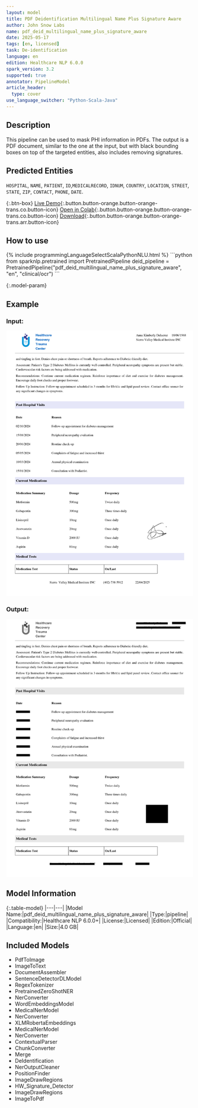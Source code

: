 ```yaml
---
layout: model
title: PDF Deidentification Multilingual Name Plus Signature Aware
author: John Snow Labs
name: pdf_deid_multilingual_name_plus_signature_aware
date: 2025-05-17
tags: [en, licensed]
task: De-identification
language: en
edition: Healthcare NLP 6.0.0
spark_version: 3.2
supported: true
annotator: PipelineModel
article_header:
  type: cover
use_language_switcher: "Python-Scala-Java"
---
```


## Description

This pipeline can be used to mask PHI information in PDFs. 
The output is a PDF document, similar to the one at the input, but with black bounding boxes on top of the targeted entities, also includes removing signatures.

## Predicted Entities

``HOSPITAL``, ``NAME``, ``PATIENT``, ``ID``,``MEDICALRECORD``, ``IDNUM``, ``COUNTRY``, ``LOCATION``, ``STREET``, ``STATE``, ``ZIP``, ``CONTACT``, ``PHONE``, ``DATE``.

{:.btn-box}
[Live Demo](https://demo.johnsnowlabs.com/ocr/PP_PDF_DEIDENTIFICATION/){:.button.button-orange.button-orange-trans.co.button-icon}
[Open in Colab](https://github.com/JohnSnowLabs/spark-ocr-workshop/blob/master/jupyter/SparkOcrPdfDeIdentificationPipelines.ipynb){:.button.button-orange.button-orange-trans.co.button-icon}
[Download](https://s3.amazonaws.com/auxdata.johnsnowlabs.com/clinical/ocr/pdf_deid_multilingual_name_plus_signature_aware_en_6.0.0_3.0_1747909126000.zip){:.button.button-orange.button-orange-trans.arr.button-icon}


## How to use

<div class="tabs-box" markdown="1">
{% include programmingLanguageSelectScalaPythonNLU.html %}
```python
from sparknlp.pretrained import PretrainedPipeline
deid_pipeline = PretrainedPipeline("pdf_deid_multilingual_name_plus_signature_aware", "en", "clinical/ocr")
```

</div>

{:.model-param}

## Example

### Input:
![Screenshot](/assets/images/examples_ocr/PDF2_Deid_Deidentification_2_page-0002.jpg)

### Output:
![Screenshot](/assets/images/examples_ocr/pipeline5_pdf2_im2.png)

## Model Information

{:.table-model}
|---|---|
|Model Name:|pdf_deid_multilingual_name_plus_signature_aware|
|Type:|pipeline|
|Compatibility:|Healthcare NLP 6.0.0+|
|License:|Licensed|
|Edition:|Official|
|Language:|en|
|Size:|4.0 GB|

## Included Models

- PdfToImage
- ImageToText
- DocumentAssembler
- SentenceDetectorDLModel
- RegexTokenizer
- PretrainedZeroShotNER
- NerConverter
- WordEmbeddingsModel
- MedicalNerModel
- NerConverter
- XLMRobertaEmbeddings
- MedicalNerModel
- NerConverter
- ContextualParser
- ChunkConverter
- Merge
- DeIdentification
- NerOutputCleaner
- PositionFinder
- ImageDrawRegions
- HW_Signature_Detector
- ImageDrawRegions
- ImageToPdf 